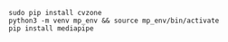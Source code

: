 ```sudo pip install cvzone```<br/>
```python3 -m venv mp_env && source mp_env/bin/activate```<br/>
```pip install mediapipe```<br/>
